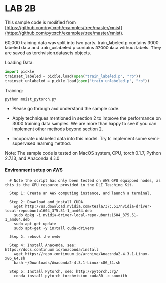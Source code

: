 # LAB 2B

This sample code is modified from [https://github.com/pytorch/examples/tree/master/mnist](https://github.com/pytorch/examples/tree/master/mnist).

60,000 training data was split into two parts. train_labeled.p contains 3000 labeled data and train_unlabeled.p contains 57000 data without labels. They are saved as torchvision.datasets objects.
 
Loading Data:

```python
import pickle
trainset_labeled = pickle.load(open("train_labeled.p", "rb"))
trainset_unlabeled = pickle.load(open("train_unlabeled.p", "rb"))
```

Training:
```bash
python mnist_pytorch.py
```
- Please go through and understand the sample code.
 
- Apply techniques mentioned in section 2 to improve the performance on 3000 training data samples. We are more than happy to see if you can implement other methods beyond section 2.

- Incoporate unlabeled data into this model. Try to implement some semi-supervised learning method.

Note: The sample code is tested on MacOS system, CPU, torch 0.1.7, Python 2.7.13, and Anaconda 4.3.0


#### Environment setup on AWS
      # Note the script has only been tested on AWS GPU equipped nodes, as this is the GPU resource provided in the DLI Teaching Kit.

      Step 1: Create an AWS computing instance, and launch a terminal.

      Step 2: Download and install CUDA
        wget http://us.download.nvidia.com/tesla/375.51/nvidia-driver-local-repoubuntu1604_375.51-1_amd64.deb
        sudo dpkg -i nvidia-driver-local-repo-ubuntu1604_375.51-1_amd64.deb
        sudo apt-get update
        sudo apt-get -y install cuda-drivers

      Step 3: reboot the node

      Step 4: Install Anaconda, see: https://docs.continuum.io/anaconda/install
        wget https://repo.continuum.io/archive/Anaconda2-4.3.1-Linux-x86_64.sh
        bash ~/Downloads/Anaconda2-4.3.1-Linux-x86_64.sh

      Step 5: Install Pytorch, see: http://pytorch.org/
        conda install pytorch torchvision cuda80 -c soumith
     
